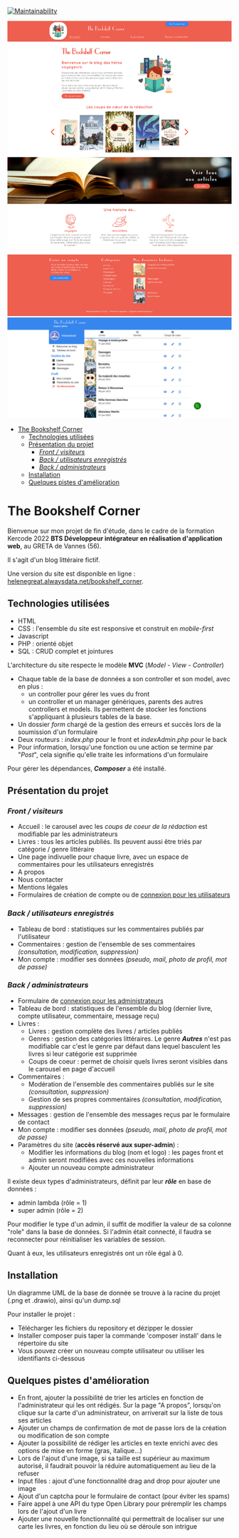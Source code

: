 
[![Maintainability](https://api.codeclimate.com/v1/badges/dff02cca6c1bcc6bb063/maintainability)](https://codeclimate.com/github/HeleneGreat/bookshelf-corner/maintainability)

![image de démo : page d'accueil du front](./App/Public/Front/images/demo-front.png)
![image de démo : page livres du back](./App/Public/Front/images/demo-admin.png)

- [The Bookshelf Corner](#the-bookshelf-corner)
  - [Technologies utilisées](#technologies-utilisées)
  - [Présentation du projet](#présentation-du-projet)
    - [*Front / visiteurs*](#front--visiteurs)
    - [*Back / utilisateurs enregistrés*](#back--utilisateurs-enregistrés)
    - [*Back / administrateurs*](#back--administrateurs)
  - [Installation](#installation)
  - [Quelques pistes d'amélioration](#quelques-pistes-damélioration)

# The Bookshelf Corner

Bienvenue sur mon projet de fin d'étude, dans le cadre de la formation Kercode 2022 **BTS Développeur intégrateur en réalisation d'application web**, au GRETA de Vannes (56).

Il s'agit d'un blog littéraire fictif.

Une version du site est disponible en ligne : [helenegreat.alwaysdata.net/bookshelf_corner](https://helenegreat.alwaysdata.net/bookshelf_corner).


## Technologies utilisées
- HTML
- CSS : l'ensemble du site est responsive et construit en *mobile-first*
- Javascript
- PHP : orienté objet
- SQL : CRUD complet et jointures

L'architecture du site respecte le modèle **MVC** (*Model - View - Controller*)
- Chaque table de la base de données a son controller et son model, avec en plus :
  - un controller pour gérer les vues du front
  - un controller et un manager génériques, parents des autres controllers et models. Ils permettent de stocker les fonctions s'appliquant à plusieurs tables de la base.
-  Un dossier *form* chargé de la gestion des erreurs et succès lors de la soumission d'un formulaire
-  Deux routeurs : *index.php* pour le front et *indexAdmin.php* pour le back
-  Pour information, lorsqu'une fonction ou une action se termine par "*Post*", cela signifie qu'elle traite les informations d'un formulaire


Pour gérer les dépendances, ***Composer*** a été installé.


## Présentation du projet

### *Front / visiteurs*
- Accueil : le carousel avec les *coups de coeur de la rédaction* est modifiable par les administrateurs
- Livres : tous les articles publiés. Ils peuvent aussi être triés par catégorie / genre littéraire
- Une page indivuelle pour chaque livre, avec un espace de commentaires pour les utilisateurs enregistrés
- A propos
- Nous contacter
- Mentions légales
- Formulaires de création de compte ou de [connexion pour les utilisateurs](https://helenegreat.alwaysdata.net/bookshelf_corner/index.php?action=connexionUser)

### *Back / utilisateurs enregistrés*
- Tableau de bord : statistiques sur les commentaires publiés par l'utilisateur
- Commentaires : gestion de l'ensemble de ses commentaires *(consultation, modification, suppression)*
- Mon compte : modifier ses données *(pseudo, mail, photo de profil, mot de passe)*

### *Back / administrateurs*
- Formulaire de [connexion pour les administrateurs](https://helenegreat.alwaysdata.net/bookshelf_corner/indexAdmin.php?action=connexionAdmin)
- Tableau de bord : statistiques de l'ensemble du blog (dernier livre, compte utilisateur, commentaire, message reçu)
- Livres :
  - Livres : gestion complète des livres / articles publiés
  - Genres : gestion des catégories littéraires. Le genre ***Autres*** n'est pas modifiable car c'est le genre par défaut dans lequel basculent les livres si leur catégorie est supprimée
  - Coups de coeur : permet de choisir quels livres seront visibles dans le carousel en page d'accueil
- Commentaires : 
  * Modération de l'ensemble des commentaires publiés sur le site *(consultation, suppression)*
  * Gestion de ses propres commentaires *(consultation, modification, suppression)*
- Messages : gestion de l'ensemble des messages reçus par le formulaire de contact
- Mon compte : modifier ses données *(pseudo, mail, photo de profil, mot de passe)*
- Paramètres du site (**accès réservé aux super-admin**) :
  - Modifier les informations du blog (nom et logo) : les pages front et admin seront modifiées avec ces nouvelles informations
  - Ajouter un nouveau compte administrateur


Il existe deux types d'administrateurs, définit par leur ***rôle*** en base de données :
- admin lambda (rôle = 1)
- super admin (rôle = 2)

Pour modifier le type d'un admin, il suffit de modifier la valeur de sa colonne "role" dans la base de données. Si l'admin était connecté, il faudra se reconnecter pour réinitialiser les variables de session.

Quant à eux, les utilisateurs enregistrés ont un rôle égal à 0.


## Installation
Un diagramme UML de la base de donnée se trouve à la racine du projet (.png et .drawio), ainsi qu'un dump.sql

Pour installer le projet :
- Télécharger les fichiers du repository et dézipper le dossier
- Installer composer puis taper la commande 'composer install' dans le répertoire du site
- Vous pouvez créer un nouveau compte utilisateur ou utiliser les identifiants ci-dessous



## Quelques pistes d'amélioration

* En front, ajouter la possibilité de trier les articles en fonction de l'administrateur qui les ont rédigés. Sur la page "A propos", lorsqu'on clique sur la carte d'un administrateur, on arriverait sur la liste de tous ses articles
* Ajouter un champs de confirmation de mot de passe lors de la création ou modification de son compte
* Ajouter la possibilité de rédiger les articles en texte enrichi avec des options de mise en forme (gras, italique...)
* Lors de l'ajout d'une image, si sa taille est supérieur au maximum autorisé, il faudrait pouvoir la réduire automatiquement au lieu de la refuser
* Input files : ajout d'une fonctionnalité drag and drop pour ajouter une image
* Ajout d'un captcha pour le formulaire de contact (pour éviter les spams)
* Faire appel à une API du type Open Library pour préremplir les champs lors de l'ajout d'un livre
* Ajouter une nouvelle fonctionnalité qui permettrait de localiser sur une carte les livres, en fonction du lieu où se déroule son intrigue